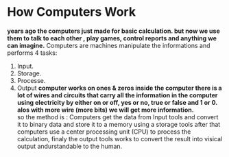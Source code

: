 # How Computers Work
**years ago  the computers just made for basic calculation. but now we use them to talk to each other , play games, control reports and anything we can imagine.**
Computers are machines manipulate the informations and performs 4 tasks:
1. Input.
1. Storage.
1. Processe.
1. Output
**computer works on ones & zeros inside the computer there is a lot of wires and circuits that carry all the information in the computer using electricity by either on or off, yes or no, true or false and 1 or 0. alos with more wire (more bits) we will get more information.<br>**
so the method is :
Computers get the data from Input tools and convert it to binary data and store it to a memory using a storage tools after that computers use a center processing unit (CPU) to process the calculation, finaly the output tools works to convert the result into visical output andurstandable to the human.